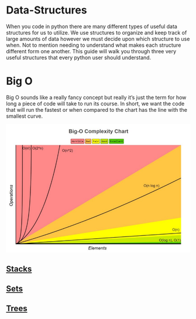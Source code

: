 # Data-Structures
When you code in python there are many different types of useful data structures for us to utilize. We use structures to organize and keep track of large amounts of data however we must decide upon which structure to use when. Not to mention needing to understand what makes each structure different form one another. This guide will walk you through three very useful structures that every python user should understand.


# Big O
Big O sounds like a really fancy concept but really it’s just the term for how long a piece of code will take to run its course. In short, we want the code that will run the fastest or when compared to the chart has the line with the smallest curve.

![This is an image](https://github.com/Davids55/Data-Structures/blob/main/1_KfZYFUT2OKfjekJlCeYvuQ.jpeg)



## [Stacks](https://github.com/Davids55/Data-Structures/blob/main/%23Stacks.md)

## [Sets](https://github.com/Davids55/Data-Structures/blob/main/%23%20SETS.md)

## [Trees](https://github.com/Davids55/Data-Structures/blob/main/%23%20Trees.md)
